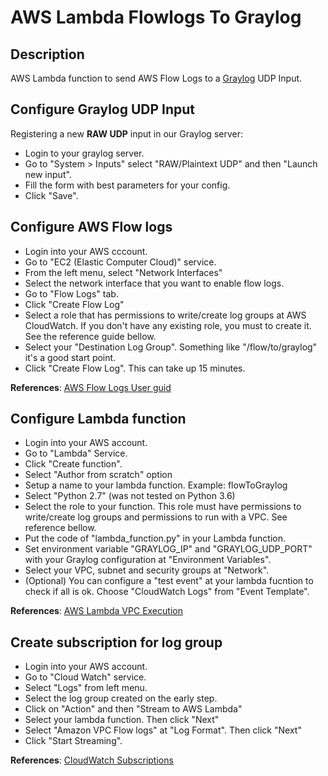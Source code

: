 # AWS Lambda Flowlogs To Graylog

## Description

AWS Lambda function to send AWS Flow Logs to a [Graylog](https://www.graylog.org/) UDP Input.

## Configure Graylog UDP Input

Registering a new **RAW UDP** input in our Graylog server:

* Login to your graylog server.
* Go to "System > Inputs" select "RAW/Plaintext UDP" and then "Launch new input". 
* Fill the form with best parameters for your config. 
* Click "Save".

## Configure AWS Flow logs

* Login into your AWS cccount.
* Go to "EC2 (Elastic Computer Cloud)" service. 
* From the left menu, select "Network Interfaces"
* Select the network interface that you want to enable flow logs. 
* Go to "Flow Logs" tab.
* Click "Create Flow Log"
* Select a role that has permissions to write/create log groups at AWS CloudWatch. If you don't have any existing role, you must to create it. See the reference guide bellow.
* Select your "Destination Log Group". Something like "/flow/to/graylog" it's a good start point.
* Click "Create Flow Log". This can take up 15 minutes.

**References**: 
[AWS Flow Logs User guid](https://docs.aws.amazon.com/AmazonVPC/latest/UserGuide/flow-logs.html)

## Configure Lambda function

* Login into your AWS account.
* Go to "Lambda" Service. 
* Click "Create function".
* Select "Author from scratch" option
* Setup a name to your lambda function. Example: flowToGraylog
* Select "Python 2.7" (was not tested on Python 3.6)
* Select the role to your function. This role must have permissions to write/create log groups and permissions to run with a VPC. See reference bellow.
* Put the code of "lambda_function.py" in your Lambda function.
* Set environment variable "GRAYLOG_IP" and "GRAYLOG_UDP_PORT" with your Graylog configuration at "Environment Variables".
* Select your VPC, subnet and security groups at "Network".
* (Optional) You can configure a "test event" at your lambda fucntion to check if all is ok. Choose "CloudWatch Logs" from "Event Template".

**References**:
[AWS Lambda VPC Execution](https://docs.aws.amazon.com/lambda/latest/dg/vpc-rds-create-iam-role.html)


## Create subscription for log group 

* Login into your AWS account.
* Go to "Cloud Watch" service.
* Select "Logs" from left menu. 
* Select the log group created on the early step. 
* Click on "Action" and then "Stream to AWS Lambda"
* Select your lambda function. Then click "Next"
* Select "Amazon VPC Flow logs" at "Log Format". Then click "Next"
* Click "Start Streaming".

**References**:
[CloudWatch Subscriptions](https://docs.aws.amazon.com/AmazonCloudWatch/latest/logs/CreateSubscriptionFilter.html)





